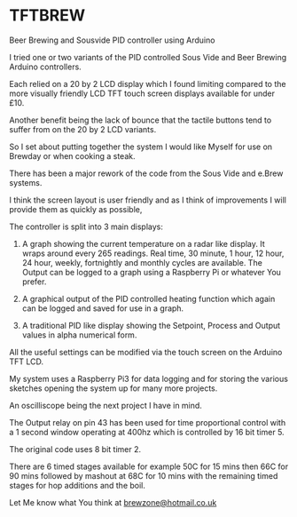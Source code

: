 # TFTBREW
Beer Brewing and Sousvide PID controller using Arduino

I tried one or two variants of the PID controlled Sous Vide and Beer Brewing Arduino controllers.

Each relied on a 20 by 2 LCD display which I found limiting compared to the more visually friendly LCD TFT touch screen displays available for under £10.

Another benefit being the lack of bounce that the tactile buttons tend to suffer from on the 20 by 2 LCD variants.

So I set about putting together the system I would like Myself for use on Brewday or when cooking a steak.

There has been a major rework of the code from the Sous Vide and e.Brew systems.

I think the screen layout is user friendly and as I think of improvements I will provide them as quickly as possible,

The controller is split into 3 main displays:

1) A graph showing the current temperature on a radar like display. It wraps around every 265 readings. Real time, 30 minute, 1 hour, 12 hour, 24 hour, weekly, fortnightly and monthly cycles are available. The Output can be logged to a graph using a Raspberry Pi or whatever You prefer.

2) A graphical output of the PID controlled heating function which again can be logged and saved for use in a graph.

3) A traditional PID like display showing the Setpoint, Process and Output values in alpha numerical form.

All the useful settings can be modified via the touch screen on the Arduino TFT LCD.

My system uses a Raspberry Pi3 for data logging and for storing the various sketches opening the system up for many more projects.

An oscilliscope being the next project I have in mind.

The Output relay on pin 43 has been used for time proportional control with a 1 second window operating at 400hz which is controlled by 16 bit timer 5.

The original code uses 8 bit timer 2.

There are 6 timed stages available for example 50C for 15 mins then 66C for 90 mins followed by mashout at 68C for 10 mins with the remaining timed stages for hop additions and the boil.

Let Me know what You think at brewzone@hotmail.co.uk

 
